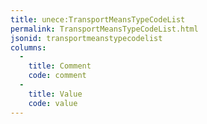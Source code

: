 ```yaml
---
title: unece:TransportMeansTypeCodeList
permalink: TransportMeansTypeCodeList.html
jsonid: transportmeanstypecodelist
columns:
  - 
    title: Comment
    code: comment
  - 
    title: Value
    code: value
---
```


